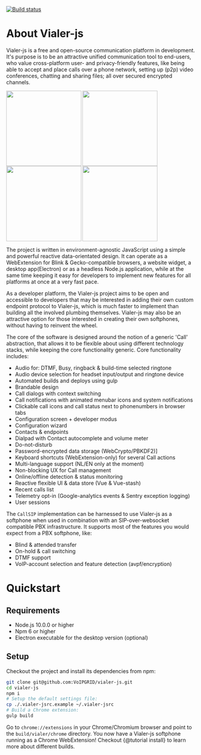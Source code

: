 [![Build status](https://travis-ci.com/VoIPGRID/vialer-js.svg?branch=develop)](https://travis-ci.com/VoIPGRID/vialer-js)

# About Vialer-js
Vialer-js is a free and open-source communication platform in development.
It's purpose is to be an attractive unified communication tool to end-users,
who value cross-platform user- and privacy-friendly features, like being able
to accept and place calls over a phone network, setting up (p2p) video
conferences, chatting and sharing files; all over secured encrypted channels.

<img align="left" src="https://vialer-js.io/screenshot-1.png" height="200">
<img align="left" src="https://vialer-js.io/screenshot-2.png" height="200">
<img align="left" src="https://vialer-js.io/screenshot-3.png" height="200">
<img src="https://vialer-js.io/screenshot-4.png" height="200">

The project is written in environment-agnostic JavaScript using a simple and
powerful reactive data-orientated design. It can operate as a WebExtension for
Blink & Gecko-compatible browsers, a website widget, a desktop app(Electron)
or as a headless Node.js application, while at the same time keeping it easy
for developers to implement new features for all platforms at once at a very
fast pace.

As a developer platform, the Vialer-js project aims to be open and accessible
to developers that may be interested in adding their own custom endpoint
protocol to Vialer-js, which is much faster to implement than building all
the involved plumbing themselves. Vialer-js may also be an attractive option
for those interested in creating their own softphones, without having to
reinvent the wheel.

The core of the software is designed around the notion of a generic 'Call'
abstraction, that allows it to be flexible about using different technology
stacks, while keeping the core functionality generic. Core functionality
includes:

* Audio for: DTMF, Busy, ringback & build-time selected ringtone
* Audio device selection for headset input/output and ringtone device
* Automated builds and deploys using gulp
* Brandable design
* Call dialogs with context switching
* Call notifications with animated menubar icons and system notifications
* Clickable call icons and call status next to phonenumbers in browser tabs
* Configuration screen + developer modus
* Configuration wizard
* Contacts & endpoints
* Dialpad with Contact autocomplete and volume meter
* Do-not-disturb
* Password-encrypted data storage (WebCrypto/PBKDF2)]
* Keyboard shortcuts (WebExtension-only) for several Call actions
* Multi-language support (NL/EN only at the moment)
* Non-blocking UX for Call management
* Online/offline detection & status monitoring
* Reactive flexible UI & data store (Vue & Vue-stash)
* Recent calls list
* Telemetry opt-in (Google-analytics events & Sentry exception logging)
* User sessions

The `CallSIP` implementation can be harnessed to use Vialer-js as a softphone
when used in combination with an SIP-over-websocket compatible PBX infrastructure.
It supports most of the features you would expect from a PBX softphone, like:
* Blind & attended transfer
* On-hold & call switching
* DTMF support
* VoIP-account selection and feature detection (avpf/encryption)


# Quickstart
## Requirements
* Node.js 10.0.0 or higher
* Npm 6 or higher
* Electron executable for the desktop version (optional)


## Setup
Checkout the project and install its dependencies from npm:
```bash
git clone git@github.com:VoIPGRID/vialer-js.git
cd vialer-js
npm i
# Setup the default settings file:
cp ./.vialer-jsrc.example ~/.vialer-jsrc
# Build a Chrome extension:
gulp build
```

Go to `chrome://extensions` in your Chrome/Chromium browser and point to the
`build/vialer/chrome` directory. You now have a Vialer-js softphone running
as a Chrome WebExtension! Checkout {@tutorial install} to
learn more about different builds.

